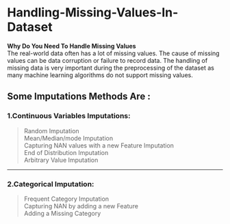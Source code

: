 # Handling-Missing-Values-In-Dataset
<b>Why Do You Need To Handle Missing Values</b><br>
The real-world data often has a lot of missing values. The cause of missing values can be data corruption or failure to record data. The handling of missing data is very important during the preprocessing of the dataset as many machine learning algorithms do not support missing values.

## Some Imputations Methods Are :<br>
### 1.Continuous Variables Imputations:
>Random Imputation<br>
>Mean/Median/mode Imputation<br>
>Capturing NAN values with a new Feature Imputation<br>
>End of Distribution Imputation<br>
>Arbitrary Value Imputation

<hr>




### 2.Categorical Imputation:
>Frequent Category Imputation<br>
>Capturing NAN by adding a new Feature<br>
>Adding a Missing Category<br>
 

